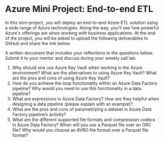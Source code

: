 # Azure Mini Project: End-to-end ETL

In this mini-project, you will deploy an end-to-end Azure ETL solution using a wide range of Azure technologies. Along the way, you'll see how powerful Azure's offerings are when working with business applications. At the end of the project, you will be asked to upload the following deliverables to GitHub and share the link below:

A written document that includes your reflections to the questions below. Submit it to your mentor and discuss during your weekly call lab:

1. Why should one use Azure Key Vault when working in the Azure environment? What are the alternatives to using Azure Key Vault? What are the pros and cons of using Azure Key Vault?
2. How do you achieve the loop functionality within an Azure Data Factory pipeline? Why would you need to use this functionality in a data pipeline?
3. What are expressions in Azure Data Factory? How are they helpful when designing a data pipeline (please explain with an example)?
4. What are the pros and cons of parametrizing a dataset in Azure Data Factory pipeline’s activity?
5. What are the different supported file formats and compression codecs in Azure Data Factory? When will you use a Parquet file over an ORC file? Why would you choose an AVRO file format over a Parquet file format?
